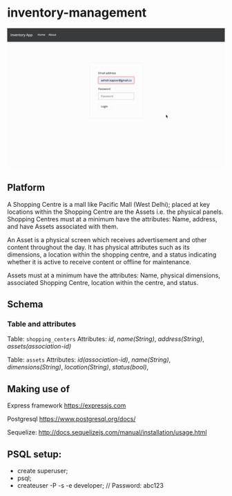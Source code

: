 # inventory-management

![](/assets/record.gif)

## Platform

A Shopping Centre is a mall like Pacific Mall (West Delhi); placed at key locations within the Shopping Centre are the Assets i.e. the physical panels. Shopping Centres must at a minimum have the attributes: Name, address, and have Assets associated with them.

An Asset is a physical screen which receives advertisement and other content throughout the day. It has physical attributes such as its dimensions, a location within the shopping centre, and a status indicating whether it is active to receive content or offline for
maintenance.

Assets must at a minimum have the attributes: Name, physical dimensions, associated Shopping Centre, location within the centre, and status.

## Schema

### Table and attributes

Table: `shopping_centers`
Attributes: _id_, _name(String)_, _address(String)_, _assets(association-id)_

Table: `assets`
Attributes: _id(association-id)_, _name(String)_, _dimensions(String)_, _location(String)_, _status(bool)_,

## Making use of

Express framework
https://expressjs.com

Postgresql
https://www.postgresql.org/docs/

Sequelize:
http://docs.sequelizejs.com/manual/installation/usage.html

## PSQL setup:

- create superuser;
- psql;
- createuser -P -s -e developer; // Password: abc123